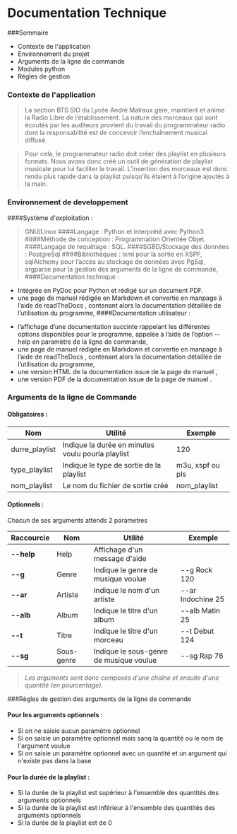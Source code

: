 Documentation Technique
=======================

###Sommaire

* Contexte de l'application
* Environnement du projet
* Arguments de la ligne de commande
* Modules python
* Régles de gestion

### Contexte de l'application

> La section BTS SIO du Lycée André Malraux gère, maintient et anime la Radio Libre de
l’établissement. La nature des morceaux qui sont écoutés par les auditeurs provient du travail du programmateur radio dont la responsabilité est de concevoir l’enchaînement musical diffusé.

> Pour cela, le programmateur radio doit créer des playlist en plusieurs formats. Nous avons
donc créé un outil de génération de playlist musicale pour lui faciliter le travail. L’insertion des morceaux est donc rendu plus rapide dans la playlist puisqu’ils étaient à l’origine ajoutés à la main. 

### Environnement de developpement
>
####Système d'exploitation : 
> GNU/Linux 
####Langage : 
> Python et interprété avec Python3
####Méthode de conception :
> Programmation Orientée Objet.
####Langage de requêtage : 
> SQL.
####SGBD/Stockage des données :
> PostgreSql
####Bibliothèques : 
> lxml pour la sortie en XSPF, sqlAlchemy pour l’accès au stockage de données avec PgSql, argparse  pour la gestion des arguments de la ligne de commande,
####Documentation technique : 
> 
* Intégrée en PyDoc pour Python et rédigé sur un document PDF.
* une page de manuel rédigée en Markdown et convertie en manpage à l’aide de readTheDocs , contenant alors la documentation détaillée de l’utilisation du programme,
####Documentation utilisateur :
> 
* l’affichage d’une documentation succinte rappelant les différentes options disponibles pour le programme, appelée à l’aide de l’option --help en paramètre de la ligne de commande,
* une page de manuel rédigée en Markdown et convertie en manpage à l’aide de readTheDocs , contenant alors la documentation détaillée de l’utilisation du programme,
* une version HTML de la documentation issue de la page de manuel ,
* une version PDF de la documentation issue de la page de manuel .

### Arguments de la ligne de Commande
>
#### Obligatoires :
| Nom           |  Utilité    | Exemple   |
| ------------- |-------------| ----------|
| durre_playlist| Indique la durée en minutes voulu pourla playlist | 120|
| type_playlist | Indique le type de sortie de la playlist |m3u, xspf ou pls|
| nom_playlist  | Le nom du fichier de sortie créé |nom_playlist|

#### Optionnels :
Chacun de ses arguments attends 2 parametres 

| Raccourcie    |  Nom   | Utilité | Exemple   |
| ------------- |--------|---------| ----------|
| __--help__ | Help | Affichage d'un message d'aide||
| __--g__    | Genre | Indique le genre de musique voulue | --g Rock 120 |
| __--ar__    | Artiste | Indique le nom d'un artiste | --ar Indochine 25 |
| __--alb__  | Album | Indique le titre d'un album | --alb Matin 25 |
| __--t__    | Titre | Indique le titre d'un morceau | --t Debut 124 |
| __--sg__   | Sous-genre | Indique le sous-genre de musique voulue | --sg Rap 76 |

>*Les arguments sont donc composés d'une chaîne et ensuite d'une quantité (en pourcentage).*

###Règles de gestion des arguments de la ligne de commande
>
#### Pour les arguments optionnels :
> 
* Si on ne saisie aucun paramètre optionnel
* Si on saisie un paramètre optionnel mais sanq la quantité ou le nom de l'argument voulue
* Si on saisie un paramètre optionnel avec un quantité et un argument qui n'existe pas dans la base

#### Pour la durée de la playlist :

> 
* Si la durée de la playlist est supérieur à l'ensemble des quantités des arguments optionnels
* Si la durée de la playlist est inférieur à l'ensemble des quantités des arguments optionnels
* Si la durée de la playlist est de 0


